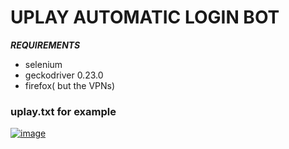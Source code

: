 # UPLAY AUTOMATIC LOGIN BOT


***REQUIREMENTS***
- selenium
- geckodriver 0.23.0
- firefox( but the VPNs)

### uplay.txt for example

[![image](https://i.hizliresim.com/y649g0.png)](https://hizliresim.com/y649g0)